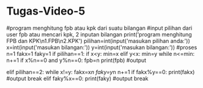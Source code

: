 # Tugas-Video-5
#program menghitung fpb atau kpk dari suatu bilangan
#input pilihan dari user fpb atau mencari kpk, 2 inputan bilangan 
print('program menghitung FPB dan KPK\n1.FPB\n2.KPK')
pilihan=int(input('masukan pilihan anda:'))
x=int(input('masukan bilangan:'))
y=int(input('masukan bilangan:'))
#proses
n=1
fakx=1
faky=1
if pilihan==1:
    if x<y:
        min=x
    elif y<x:
        min=y
    while n<=min:
        n+=1
        if x%n==0 and y%n==0:
            fpb=n
    print(fpb) #output

elif pilihan==2:
    while x!=y:
        fakx=x*n
        faky=y*n
        n+=1
        if fakx%y==0:
            print(fakx) #output
            break
        elif faky%x==0:
            print(faky) #output
            break
